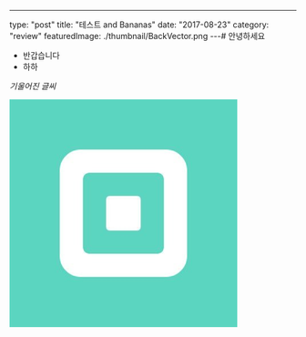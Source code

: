 ---

type: "post"
title: "테스트 and Bananas"
date: "2017-08-23"
category: "review"
featuredImage: ./thumbnail/BackVector.png
---# 안녕하세요

- 반갑습니다
- 하하

_기울어진 글씨_

![Untitled](./image/test.png)
